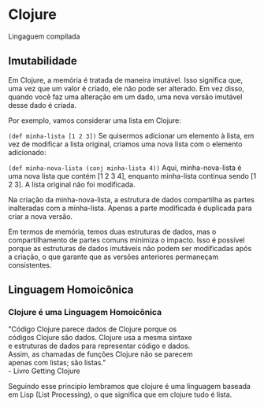 # Clojure

Lingaguem compilada

## Imutabilidade

Em Clojure, a memória é tratada de maneira imutável. Isso significa que, uma vez que um valor é criado, ele não pode ser alterado. Em vez disso, quando você faz uma alteração em um dado, uma nova versão imutável desse dado é criada.

Por exemplo, vamos considerar uma lista em Clojure:

`(def minha-lista [1 2 3])`
Se quisermos adicionar um elemento à lista, em vez de modificar a lista original, criamos uma nova lista com o elemento adicionado:

`(def minha-nova-lista (conj minha-lista 4))`
Aqui, minha-nova-lista é uma nova lista que contém [1 2 3 4], enquanto minha-lista continua sendo [1 2 3]. A lista original não foi modificada.

Na criação da minha-nova-lista, a estrutura de dados compartilha as partes inalteradas com a minha-lista. Apenas a parte modificada é duplicada para criar a nova versão.

Em termos de memória, temos duas estruturas de dados, mas o compartilhamento de partes comuns minimiza o impacto. Isso é possível porque as estruturas de dados imutáveis não podem ser modificadas após a criação, o que garante que as versões anteriores permaneçam consistentes.

## Linguagem Homoicônica

### Clojure é uma Linguagem Homoicônica

"Código Clojure parece dados de Clojure porque os <br>
códigos Clojure são dados. Clojure usa a mesma sintaxe <br>
e estruturas de dados para representar código e dados. <br>
Assim, as chamadas de funções Clojure não se parecem <br>
apenas com listas; são listas."<br> - Livro Getting Clojure <br>

Seguindo esse principio lembramos que clojure é uma linguagem baseada em Lisp (List Processing), o que significa que em clojure tudo é lista.
